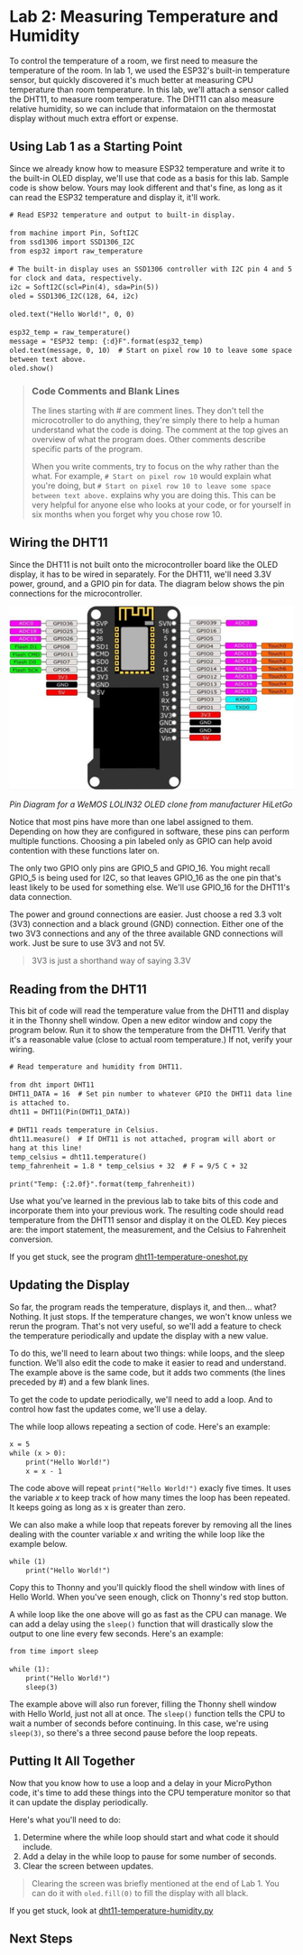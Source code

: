 # Lab 2: Measuring Temperature and Humidity
To control the temperature of a room, we first need to measure the temperature of the room. In lab 1, we used the ESP32's built-in temperature sensor, but quickly discovered it's much better at measuring CPU temperature than room temperature. In this lab, we'll attach a sensor called the DHT11, to measure room temperature. The DHT11 can also measure relative humidity, so we can include that informataion on the thermostat display without much extra effort or expense.

## Using Lab 1 as a Starting Point
Since we already know how to measure ESP32 temperature and write it to the built-in OLED display, we'll use that code as a basis for this lab. Sample code is show below. Yours may look different and that's fine, as long as it can read the ESP32 temperature and display it, it'll work.

```
# Read ESP32 temperature and output to built-in display.

from machine import Pin, SoftI2C
from ssd1306 import SSD1306_I2C
from esp32 import raw_temperature

# The built-in display uses an SSD1306 controller with I2C pin 4 and 5 for clock and data, respectively.
i2c = SoftI2C(scl=Pin(4), sda=Pin(5))
oled = SSD1306_I2C(128, 64, i2c)

oled.text("Hello World!", 0, 0)

esp32_temp = raw_temperature()
message = "ESP32 temp: {:d}F".format(esp32_temp)
oled.text(message, 0, 10)  # Start on pixel row 10 to leave some space between text above.
oled.show()
```

> ### Code Comments and Blank Lines
> The lines starting with # are comment lines. They don't tell the microcotroller to do anything, they're simply there to help a human understand what the code is doing. The comment at the top gives an overview of what the program does. Other comments describe specific parts of the program.
> 
> When you write comments, try to focus on the why rather than the what. For example, `# Start on pixel row 10` would explain what you're doing, but `# Start on pixel row 10 to leave some space between text above.` explains why you are doing this. This can be very helpful for anyone else who looks at your code, or for yourself in six months when you forget why you chose row 10.

## Wiring the DHT11
Since the DHT11 is not built onto the microcontroller board like the OLED display, it has to be wired in separately. For the DHT11, we'll need 3.3V power, ground, and a GPIO pin for data. The diagram below shows the pin connections for the microcontroller.

![HiLetGo ESP32 OLED](https://github.com/DavesCodeMusings/smart-thermostat-lab/blob/main/docs/images/HiLetGo_ESP32_OLED_Pins.png)

_Pin Diagram for a WeMOS LOLIN32 OLED clone from manufacturer HiLetGo_

Notice that most pins have more than one label assigned to them. Depending on how they are configured in software, these pins can perform multiple functions. Choosing a pin labeled only as GPIO can help avoid contention with these functions later on.

The only two GPIO only pins are GPIO_5 and GPIO_16. You might recall GPIO_5 is being used for I2C, so that leaves GPIO_16 as the one pin that's least likely to be used for something else. We'll use GPIO_16 for the DHT11's data connection.

The power and ground connections are easier. Just choose a red 3.3 volt (3V3) connection and a black ground (GND) connection. Either one of the two 3V3 connections and any of the three available GND connections will work. Just be sure to use 3V3 and not 5V.

> 3V3 is just a shorthand way of saying 3.3V

## Reading from the DHT11
This bit of code will read the temperature value from the DHT11 and display it in the Thonny shell window. Open a new editor window and copy the program below. Run it to show the temperature from the DHT11. Verify that it's a reasonable value (close to actual room temperature.) If not, verify your wiring.

```
# Read temperature and humidity from DHT11.

from dht import DHT11
DHT11_DATA = 16  # Set pin number to whatever GPIO the DHT11 data line is attached to.
dht11 = DHT11(Pin(DHT11_DATA))

# DHT11 reads temperature in Celsius.
dht11.measure()  # If DHT11 is not attached, program will abort or hang at this line!
temp_celsius = dht11.temperature()
temp_fahrenheit = 1.8 * temp_celsius + 32  # F = 9/5 C + 32

print("Temp: {:2.0f}".format(temp_fahrenheit))
```

Use what you've learned in the previous lab to take bits of this code and incorporate them into your previous work. The resulting code should read temperature from the DHT11 sensor and display it on the OLED. Key pieces are: the import statement, the measurement, and the Celsius to Fahrenheit conversion.

If you get stuck, see the program [dht11-temperature-oneshot.py](https://github.com/DavesCodeMusings/smart-thermostat-lab/blob/main/solutions/dht11-temperature-oneshot.py)

## Updating the Display
So far, the program reads the temperature, displays it, and then... what? Nothing. It just stops. If the temperature changes, we won't know unless we rerun the program. That's not very useful, so we'll add a feature to check the temperature periodically and update the display with a new value.

To do this, we'll need to learn about two things: while loops, and the sleep function. We'll also edit the code to make it easier to read and understand.
The example above is the same code, but it adds two comments (the lines preceded by #) and a few blank lines.

To get the code to update periodically, we'll need to add a loop. And to control how fast the updates come, we'll use a delay.

The while loop allows repeating a section of code. Here's an example:

```
x = 5
while (x > 0):
    print("Hello World!")
    x = x - 1
```

The code above will repeat `print("Hello World!")` exacly five times. It uses the variable _x_ to keep track of how many times the loop has been repeated. It keeps going as long as x is greater than zero.

We can also make a while loop that repeats forever by removing all the lines dealing with the counter variable _x_ and writing the while loop like the example below.

```
while (1)
    print("Hello World!")
```

Copy this to Thonny and you'll quickly flood the shell window with lines of Hello World. When you've seen enough, click on Thonny's red stop button.

A while loop like the one above will go as fast as the CPU can manage. We can add a delay using the `sleep()` function that will drastically slow the output to one line every few seconds. Here's an example:

```
from time import sleep

while (1):
    print("Hello World!")
    sleep(3)
```

The example above will also run forever, filling the Thonny shell window with Hello World, just not all at once. The `sleep()` function tells the CPU to wait a number of seconds before continuing. In this case, we're using `sleep(3)`, so there's a three second pause before the loop repeats.



## Putting It All Together
Now that you know how to use a loop and a delay in your MicroPython code, it's time to add these things into the CPU temperature monitor so that it can update the display periodically.

Here's what you'll need to do:

1. Determine where the while loop should start and what code it should include.
2. Add a delay in the while loop to pause for some number of seconds.
3. Clear the screen between updates.

> Clearing the screen was briefly mentioned at the end of Lab 1. You can do it with `oled.fill(0)` to fill the display with all black.

If you get stuck, look at [dht11-temperature-humidity.py](https://github.com/DavesCodeMusings/smart-thermostat-lab/blob/main/solutions/dht11-temperature-humidity.py)

## Next Steps
